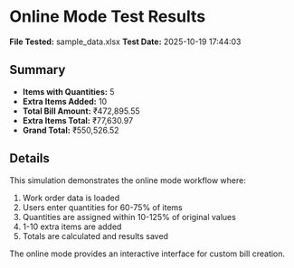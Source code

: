 
# Online Mode Test Results

**File Tested:** sample_data.xlsx
**Test Date:** 2025-10-19 17:44:03

## Summary

- **Items with Quantities:** 5
- **Extra Items Added:** 10
- **Total Bill Amount:** ₹472,895.55
- **Extra Items Total:** ₹77,630.97
- **Grand Total:** ₹550,526.52

## Details

This simulation demonstrates the online mode workflow where:
1. Work order data is loaded
2. Users enter quantities for 60-75% of items
3. Quantities are assigned within 10-125% of original values
4. 1-10 extra items are added
5. Totals are calculated and results saved

The online mode provides an interactive interface for custom bill creation.
